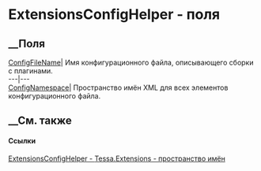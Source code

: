 # ExtensionsConfigHelper - поля
##  __Поля
[ConfigFileName](F_Tessa_Extensions_ExtensionsConfigHelper_ConfigFileName.htm)|
Имя конфигурационного файла, описывающего сборки с плагинами.  
---|---  
[ConfigNamespace](F_Tessa_Extensions_ExtensionsConfigHelper_ConfigNamespace.htm)|
Пространство имён XML для всех элементов конфигурационного файла.  
## __См. также
#### Ссылки
[ExtensionsConfigHelper - ](T_Tessa_Extensions_ExtensionsConfigHelper.htm)
[Tessa.Extensions - пространство имён](N_Tessa_Extensions.htm)
